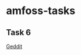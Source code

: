 # amfoss-tasks
## Task 6
[Geddit ](https://github.com/Senthil-Lakshmikanth/amfoss-tasks/tree/main/task-6)
